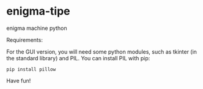 # enigma-tipe
enigma machine python

Requirements:

For the GUI version, you will need some python modules, such as tkinter (in the standard library) and PIL.
You can install PIL with pip:

<code>pip install pillow</code>

Have fun!

